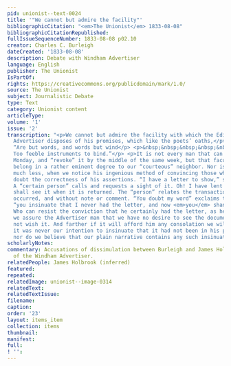 ```yaml
---
pid: unionist--text-0024
title: '"We cannot but admire the facility"'
bibliographicCitation: "<em>The Unionist</em> 1833-08-08"
bibliographicCitationRepublished: 
fullIssueSequenceNumber: 1833-08-08 p02.10
creator: Charles C. Burleigh
dateCreated: '1833-08-08'
description: Debate with Windham Advertiser
language: English
publisher: The Unionist
IsPartOf: 
rights: https://creativecommons.org/publicdomain/mark/1.0/
source: The Unionist
subject: Journalistic Debate
type: Text
category: Unionist content
articleType: 
volume: '1'
issue: '2'
transcription: "<p>We cannot but admire the facility with which the Editor of the
  Advertiser disposes of his promises, which like the poets’ oaths,</p> <p>&nbsp;&nbsp;&nbsp;&nbsp;&nbsp;&nbsp;&nbsp;&nbsp;&nbsp;&nbsp;&nbsp;
  “Are but words, and words but wind</p> <p>&nbsp;&nbsp;&nbsp;&nbsp;&nbsp;&nbsp;&nbsp;&nbsp;&nbsp;&nbsp;&nbsp;
  Too feeble instruments to bind.”</p> <p>It is not every man that can make a promise
  Monday, and “revoke” it by the middle of the same week, but that faculty seems to
  belong in a rather eminent degree to our “courteous” neighbor. Nor is our admiration
  much less, when we notice his ingenious method of convincing those who, he thinks,
  doubt the correctness of his assertions. “I have a letter to show,” says the Editor.
  A “certain person” calls and requests a sight of it. Oh! I have lent it, but you
  shall see it when it is returned. The “person” relates the transaction just as it
  occurred, and without note or comment. “You doubt my word” exclaims the Advertiser,
  “you insinuate that I never had the letter, and now <em>you</em> shan’t see it.”
  Who can resist the conviction that he certainly had the letter, as he said.—Now
  we assure the Advertiser man that we have no desire to see the document if he does
  not wish it. And farther if it will afford him any consolation we will add, that
  it was never our intention to insinuate that it had not been in his possession,
  nor do we believe that our plain narrative contains any such insinuation.</p>"
scholarlyNotes: 
commentary: Accusations of dissimulation between Burleigh and James Holbrook, editor
  of the Windham Advertiser.
relatedPeople: James Holbrook (inferred)
featured: 
repeated: 
relatedImage: unionist--image-0314
relatedText: 
relatedTextIssue: 
filename: 
caption: 
order: '23'
layout: items_item
collection: items
thumbnail: 
manifest: 
full: 
! '': 
---
```

